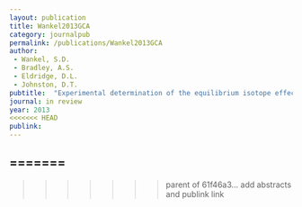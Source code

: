 ```yaml
---
layout: publication
title: Wankel2013GCA
category: journalpub
permalink: /publications/Wankel2013GCA
author: 
 - Wankel, S.D. 
 - Bradley, A.S. 
 - Eldridge, D.L. 
 - Johnston, D.T. 
pubtitle:  "Experimental determination of the equilibrium isotope effect between water and sulfite: implications for kinetic isotope fractionation in the sulphate reduction network"
journal: in review 
year: 2013
<<<<<<< HEAD
publink: 
---
```

=======
---
>>>>>>> parent of 61f46a3... add abstracts and publink link
